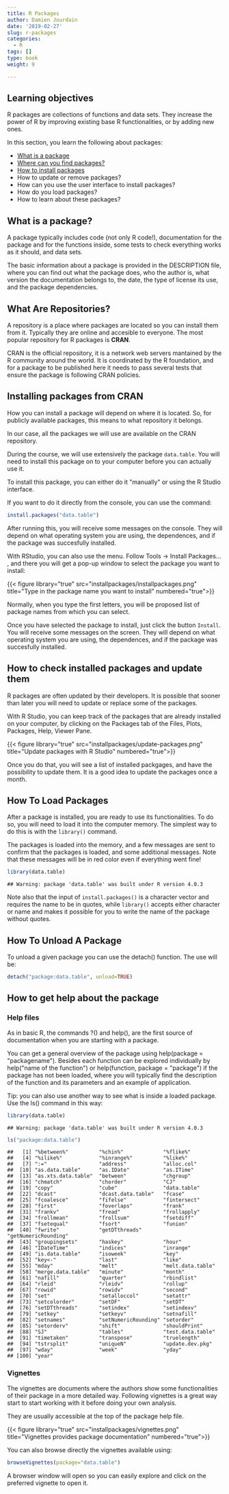 ```yaml
---
title: R Packages
author: Damien Jourdain
date: '2019-02-27'
slug: r-packages
categories:
  - R
tags: []
type: book
weight: 9

---
```


## Learning objectives
R packages are collections of functions and data sets. They increase the power of R by improving existing base R functionalities, or by adding new ones.

In this section, you learn the following about packages:

+ [What is a package](#what-is-a-package)
+ [Where can you find packages?](#what-are-repositories)
+ [How to install packages](#how-to-install-packages-from-cran)
+ How to update or remove packages?
+ How can you use the user interface to install packages?
+ How do you load packages?
+ How to learn about these packages?

## What is a package?
A package typically includes code (not only R code!), documentation for the package and for the functions inside, some tests to check everything works as it should, and data sets.

The basic information about a package is provided in the DESCRIPTION file, where you can find out what the package does, who the author is, what version the documentation belongs to, the date, the type of license its use, and the package dependencies.

## What Are Repositories?

A repository is a place where packages are located so you can install them from it. Typically they are online and accesible to everyone. The most popular repository for R packages is **CRAN**.

CRAN is the official repository, it is a network web servers mantained by the R community around the world. It is coordinated by the R foundation, and for a package to be published here it needs to pass several tests that ensure the package is following CRAN policies.

## Installing packages from CRAN

How you can install a package will depend on where it is located. So, for publicly available packages, this means to what repository it belongs.

In our case, all the packages we will use are available on the CRAN repository.

During the course, we will use extensively the package `data.table`. You will need to install this package on to your computer before you can actually use it.

To install this package, you can either do it "manually" or using the R Studio interface.

If you want to do it directly from the console, you can use the command:

```r
install.packages("data.table")
```
After running this, you will receive some messages on the console. They will depend on what operating system you are using, the dependences, and if the package was succesfully installed.

With RStudio, you can also use the menu. Follow Tools -> Install Packages... , and there you will get a pop-up window to select the package you want to install:

{{< figure library="true" src="installpackages/installpackages.png" title="Type in the package name you want to install" numbered="true">}}


Normally, when you type the first letters, you will be proposed list of package names from which you can select.

Once you have selected the package to install, just click the button `Install`. You will receive some messages on the screen. They will depend on what operating system you are using, the dependences, and if the package was succesfully installed.



## How to check installed packages and update them

R packages are often updated by their developers. It is possible that sooner than later you will need to update or replace some of the packages.

With R Studio, you can keep track of the packages that are already installed on your computer, by clicking on the Packages tab of the Files, Plots, Packages, Help, Viewer Pane.

{{< figure library="true" src="installpackages/update-packages.png" title="Update packages with R Studio" numbered="true">}}

Once you do that, you will see a list of installed packgages, and have the possibility to update them. It is a good idea to update the packages once a month.


## How To Load Packages

After a package is installed, you are ready to use its functionalities.
To do so, you will need to load it into the computer memory. The simplest way to do this is with the `library()` command.

The packages is loaded into the memory, and a few messages are sent to confirm that the packages is loaded, and some additional messages. Note that these messages will be in red color even if everything went fine!


```r
library(data.table)
```

```
## Warning: package 'data.table' was built under R version 4.0.3
```

Note also that the input of `install.packages()` is a character vector and requires the name to be in quotes, while `library()` accepts either character or name and makes it possible for you to write the name of the package without quotes.

## How To Unload A Package

To unload a given package you can use the detach() function. The use will be:

```r
detach("package:data.table", unload=TRUE)
```

## How to get help about the package

### Help files

As in basic R, the commands ?() and help(), are the first source of documentation when you are starting with a package.

You can get a general overview of the package using help(package = "packagename"). Besides each function can be explored individually by help("name of the function") or help(function, package = "package") if the package has not been loaded, where you will typically find the description of the function and its parameters and an example of application.

Tip: you can also use another way to see what is inside a loaded package. Use the ls() command in this way:

```r
library(data.table)
```

```
## Warning: package 'data.table' was built under R version 4.0.3
```

```r
ls("package:data.table")
```

```
##   [1] "%between%"          "%chin%"             "%flike%"
##   [4] "%ilike%"            "%inrange%"          "%like%"
##   [7] ":="                 "address"            "alloc.col"
##  [10] "as.data.table"      "as.IDate"           "as.ITime"
##  [13] "as.xts.data.table"  "between"            "chgroup"
##  [16] "chmatch"            "chorder"            "CJ"
##  [19] "copy"               "cube"               "data.table"
##  [22] "dcast"              "dcast.data.table"   "fcase"
##  [25] "fcoalesce"          "fifelse"            "fintersect"
##  [28] "first"              "foverlaps"          "frank"
##  [31] "frankv"             "fread"              "frollapply"
##  [34] "frollmean"          "frollsum"           "fsetdiff"
##  [37] "fsetequal"          "fsort"              "funion"
##  [40] "fwrite"             "getDTthreads"       "getNumericRounding"
##  [43] "groupingsets"       "haskey"             "hour"
##  [46] "IDateTime"          "indices"            "inrange"
##  [49] "is.data.table"      "isoweek"            "key"
##  [52] "key<-"              "last"               "like"
##  [55] "mday"               "melt"               "melt.data.table"
##  [58] "merge.data.table"   "minute"             "month"
##  [61] "nafill"             "quarter"            "rbindlist"
##  [64] "rleid"              "rleidv"             "rollup"
##  [67] "rowid"              "rowidv"             "second"
##  [70] "set"                "setalloccol"        "setattr"
##  [73] "setcolorder"        "setDF"              "setDT"
##  [76] "setDTthreads"       "setindex"           "setindexv"
##  [79] "setkey"             "setkeyv"            "setnafill"
##  [82] "setnames"           "setNumericRounding" "setorder"
##  [85] "setorderv"          "shift"              "shouldPrint"
##  [88] "SJ"                 "tables"             "test.data.table"
##  [91] "timetaken"          "transpose"          "truelength"
##  [94] "tstrsplit"          "uniqueN"            "update.dev.pkg"
##  [97] "wday"               "week"               "yday"
## [100] "year"
```

### Vignettes

The vignettes are documents where the authors show some functionalities of their package in a more detailed way. Following vignettes is a great way start to start working with it before doing your own analysis.

They are usually accessible at the top of the package help file.


{{< figure library="true" src="installpackages/vignettes.png" title="Vignettes provides package documentation" numbered="true">}}

You can also browse directly the vignettes available using:


```r
browseVignettes(package="data.table")
```
A browser window will open so you can easily explore and click on the preferred vignette to open it.

